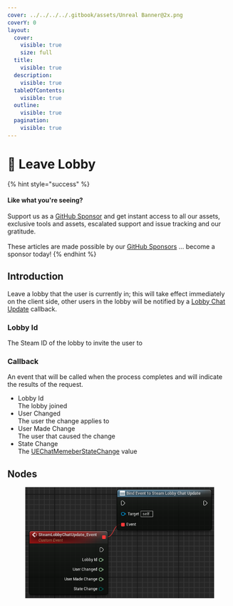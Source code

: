 ```yaml
---
cover: ../../../../.gitbook/assets/Unreal Banner@2x.png
coverY: 0
layout:
  cover:
    visible: true
    size: full
  title:
    visible: true
  description:
    visible: true
  tableOfContents:
    visible: true
  outline:
    visible: true
  pagination:
    visible: true
---
```


# 🔵 Leave Lobby

{% hint style="success" %}
#### Like what you're seeing?

Support us as a [GitHub Sponsor](../../../../become-a-sponsor/) and get instant access to all our assets, exclusive tools and assets, escalated support and issue tracking and our gratitude.\
\
These articles are made possible by our [GitHub Sponsors](../../../../become-a-sponsor/) ... become a sponsor today!
{% endhint %}

## Introduction

Leave a lobby that the user is currently in; this will take effect immediately on the client side, other users in the lobby will be notified by a [Lobby Chat Update](../events/lobby-chat-update.md) callback.

### Lobby Id

The Steam ID of the lobby to invite the user to

### Callback

An event that will be called when the process completes and will indicate the results of the request.

* Lobby Id\
  The lobby joined
* User Changed\
  The user the change applies to
* User Made Change\
  The user that caused the change
* State Change\
  The [UEChatMemeberStateChange](../enumerators/uechatmemberstatechange.md) value

## Nodes

<figure><img src="../../../../.gitbook/assets/image (15) (1) (1).png" alt=""><figcaption></figcaption></figure>
